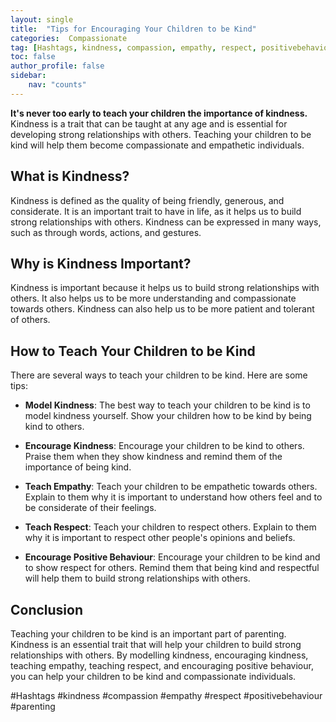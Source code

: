 ```yaml
---
layout: single
title:  "Tips for Encouraging Your Children to be Kind"
categories:  Compassionate
tag: [Hashtags, kindness, compassion, empathy, respect, positivebehaviour, parenting, ]
toc: false
author_profile: false
sidebar:
    nav: "counts"
---
```

    
**It's never too early to teach your children the importance of kindness.** Kindness is a trait that can be taught at any age and is essential for developing strong relationships with others. Teaching your children to be kind will help them become compassionate and empathetic individuals.

## What is Kindness?

Kindness is defined as the quality of being friendly, generous, and considerate. It is an important trait to have in life, as it helps us to build strong relationships with others. Kindness can be expressed in many ways, such as through words, actions, and gestures.

## Why is Kindness Important?

Kindness is important because it helps us to build strong relationships with others. It also helps us to be more understanding and compassionate towards others. Kindness can also help us to be more patient and tolerant of others.

## How to Teach Your Children to be Kind

There are several ways to teach your children to be kind. Here are some tips:

- **Model Kindness**: The best way to teach your children to be kind is to model kindness yourself. Show your children how to be kind by being kind to others.

- **Encourage Kindness**: Encourage your children to be kind to others. Praise them when they show kindness and remind them of the importance of being kind.

- **Teach Empathy**: Teach your children to be empathetic towards others. Explain to them why it is important to understand how others feel and to be considerate of their feelings.

- **Teach Respect**: Teach your children to respect others. Explain to them why it is important to respect other people's opinions and beliefs.

- **Encourage Positive Behaviour**: Encourage your children to be kind and to show respect for others. Remind them that being kind and respectful will help them to build strong relationships with others.

## Conclusion

Teaching your children to be kind is an important part of parenting. Kindness is an essential trait that will help your children to build strong relationships with others. By modelling kindness, encouraging kindness, teaching empathy, teaching respect, and encouraging positive behaviour, you can help your children to be kind and compassionate individuals.

#Hashtags
#kindness #compassion #empathy #respect #positivebehaviour #parenting